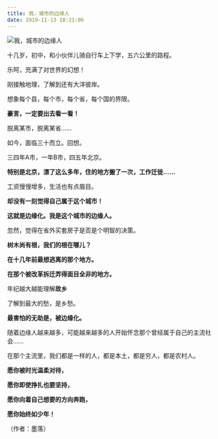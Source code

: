 ```yaml
---
title: 我，城市的边缘人
date: 2019-11-13 18:21:06
---
```

![我，城市的边缘人](http://p1.pstatp.com/large/pgc-image/1534908006011f5184c41ec)
 


 十几岁，初中，和小伙伴儿骑自行车上下学，五六公里的路程。

 乐呵，充满了对世界的幻想！

 刚接触地理，了解到还有大洋彼岸。

 想象每个县，每个市，每个省，每个国的界限。

 **豪言，一定要出去看一看！**

 脱离某市，脱离某省……

 如今，面临三十而立。回想。

 三四年A市，一年B市，四五年北京。

 **特别是北京，漂了这么多年，住的地方搬了一次，工作迁徙……**

 工资慢慢增多，生活也有点眉目。

 **却没有一刻觉得自己属于这个城市！**

 **这就是边缘化。我是这个城市的边缘人。**

 忽然，觉得在省外买套房子是否是个明智的决策。

 **树木尚有根，我们的根在哪儿？**

 **在十几年前最想逃离的那个地方。**

 **在那个被改革拆迁弄得面目全非的地方。**

 年纪越大越能理解**故乡**

 了解到最大的愁，是乡愁。

 **最害怕的无助是，被边缘化。**

 随着边缘人越来越多，可能越来越多的人开始怀念那个曾经属于自己的主流社会......

 在那个主流里，我们都是一样的人，都是本土，都是穷人，都是农村人。

 **愿你被时光温柔对待，**

 **愿你即使挣扎也要坚持，**

 **愿你向着自己想要的方向奔跑，**

 **愿你始终如少年！**

 （作者：墨落）
